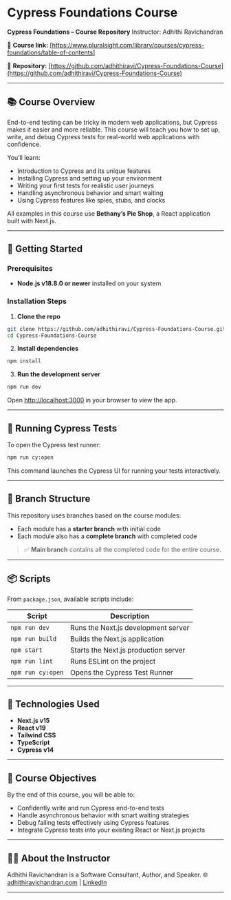 # Cypress Foundations Course

**Cypress Foundations – Course Repository**
Instructor: Adhithi Ravichandran

🔗 **Course link:** [https://www.pluralsight.com/library/courses/cypress-foundations/table-of-contents]

🔗 **Repository:** [https://github.com/adhithiravi/Cypress-Foundations-Course](https://github.com/adhithiravi/Cypress-Foundations-Course)

---

## 📚 Course Overview

End-to-end testing can be tricky in modern web applications, but Cypress makes it easier and more reliable. This course will teach you how to set up, write, and debug Cypress tests for real-world web applications with confidence.

You’ll learn:

* Introduction to Cypress and its unique features
* Installing Cypress and setting up your environment
* Writing your first tests for realistic user journeys
* Handling asynchronous behavior and smart waiting
* Using Cypress features like spies, stubs, and clocks

All examples in this course use **Bethany’s Pie Shop**, a React application built with Next.js.

---

## 🚀 Getting Started

### Prerequisites

* **Node.js v18.8.0 or newer** installed on your system

### Installation Steps

1. **Clone the repo**

```bash
git clone https://github.com/adhithiravi/Cypress-Foundations-Course.git
cd Cypress-Foundations-Course
```

2. **Install dependencies**

```bash
npm install
```

3. **Run the development server**

```bash
npm run dev
```

Open [http://localhost:3000](http://localhost:3000) in your browser to view the app.

---

## 🧪 Running Cypress Tests

To open the Cypress test runner:

```bash
npm run cy:open
```

This command launches the Cypress UI for running your tests interactively.

---

## 🌳 Branch Structure

This repository uses branches based on the course modules:

* Each module has a **starter branch** with initial code
* Each module also has a **complete branch** with completed code

> ✅ **Main branch** contains all the completed code for the entire course.

---

## 📦 Scripts

From `package.json`, available scripts include:

| Script            | Description                          |
| ----------------- | ------------------------------------ |
| `npm run dev`     | Runs the Next.js development server  |
| `npm run build`   | Builds the Next.js application       |
| `npm start`       | Starts the Next.js production server |
| `npm run lint`    | Runs ESLint on the project           |
| `npm run cy:open` | Opens the Cypress Test Runner        |

---

## 🔧 Technologies Used

* **Next.js v15**
* **React v19**
* **Tailwind CSS**
* **TypeScript**
* **Cypress v14**

---

## 🎯 Course Objectives

By the end of this course, you will be able to:

* Confidently write and run Cypress end-to-end tests
* Handle asynchronous behavior with smart waiting strategies
* Debug failing tests effectively using Cypress features
* Integrate Cypress tests into your existing React or Next.js projects

---

## 👩‍💻 About the Instructor

Adhithi Ravichandran is a Software Consultant, Author, and Speaker.
🌐 [adhithiravichandran.com](https://www.adhithiravichandran.com) | [LinkedIn](https://www.linkedin.com/in/adhithi/)

---
